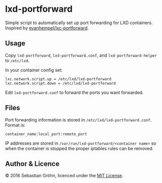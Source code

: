 # lxd-portforward

Simple script to automatically set up port forwarding for LXD containers. Inspired by
[evanhempel/lxc-portforward](//github.com/evanhempel/lxc-portforward).


## Usage

Copy `lxd-portforward`, `lxd-portforward.conf`, and `lxd-portforward-helper` to `/etc/lxd`.

In your container config set:

    lxc.network.script.up = /etc/lxd/lxd-portforward
    lxc.network.script.down = /etc/lxd/lxd-portforward

Edit `lxd-portforward.conf` to forward the ports you want forwarded.


## Files

Port forwarding information is stored in `/etc/lxd/lxd-portforward.conf`. Format is:

```
container_name:local_port:remote_port
```

IP addresses are stored in `/var/run/lxd-portforward/<container name>` so when
the container is stopped the proper iptables rules can be removed.


## Author & Licence

© 2016 Sebastian Gröhn, licenced under the [MIT License](LICENCE.txt).
